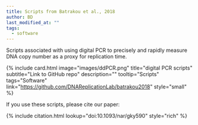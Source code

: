 ```yaml
---
title: Scripts from Batrakou et al., 2018
author: BD
last_modified_at: ""
tags:
  - software
---
```

<!-- excerpt start -->

Scripts associated with using digital PCR to precisely and rapidly measure DNA copy number as a proxy for replication time. 

<!-- excerpt end -->

{%
  include card.html
  image="images/ddPCR.png"
  title="digital PCR scripts"
  subtitle="Link to GitHub repo"
  description=""
  tooltip="Scripts"
  tags="Software"
  link="https://github.com/DNAReplicationLab/batrakou2018"
  style="small"
%}

If you use these scripts, please cite our paper:

{%
  include citation.html
  lookup="doi:10.1093/nar/gky590"
  style="rich"
%}
